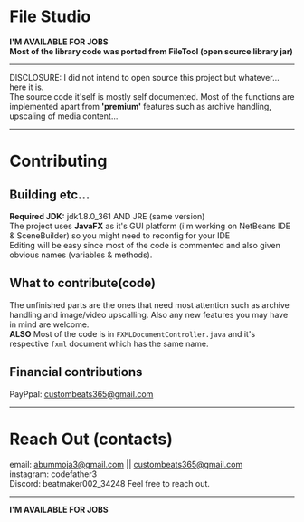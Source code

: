 # File Studio
**I'M AVAILABLE FOR JOBS**<br>
**Most of the library code was ported from FileTool (open source library jar)**
***
DISCLOSURE: I did not intend to open source this project but whatever... here it is.<br>
The source code it'self is mostly self documented.
Most of the functions are implemented apart from **'premium'** features such as archive handling, upscaling of media content...<br>
***
# Contributing
## Building etc...
**Required JDK:** jdk1.8.0_361 AND JRE (same version)<br>
The project uses **JavaFX** as it's GUI platform
(i'm working on NetBeans IDE & SceneBuilder) so you might need to reconfig for your IDE<br>
Editing will be easy since most of the code is commented and also given obvious names (variables & methods).<br>
## What to contribute(code)
The unfinished parts are the ones that need most attention such as archive handling and image/video upscalling. Also any new features you may have in mind are welcome.<br>**ALSO** Most of the code is in ```FXMLDocumentController.java``` and it's respective ```fxml``` document which has the same name.<br>
## Financial contributions
PayPpal: custombeats365@gmail.com
***
# Reach Out (contacts)
email: abummoja3@gmail.com || custombeats365@gmail.com
<br>instagram: codefather3<br>
Discord: beatmaker002_34248
Feel free to reach out.
***
**I'M AVAILABLE FOR JOBS**
